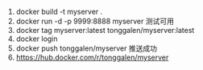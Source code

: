 1. docker build -t myserver .
2. docker run -d -p 9999:8888 myserver 测试可用
3. docker tag myserver:latest tonggalen/myserver:latest
4. docker login
5. docker push tonggalen/myserver 推送成功
6. https://hub.docker.com/r/tonggalen/myserver
